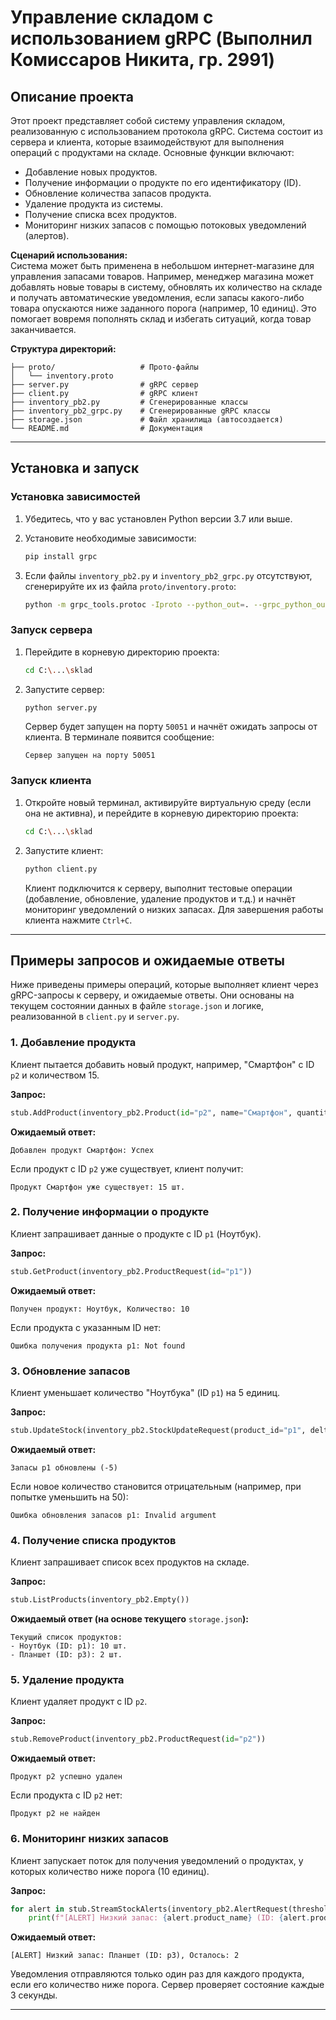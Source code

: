 # Управление складом с использованием gRPC (Выполнил Комиссаров Никита, гр. 2991)

## Описание проекта

Этот проект представляет собой систему управления складом, реализованную с использованием протокола gRPC. Система состоит из сервера и клиента, которые взаимодействуют для выполнения операций с продуктами на складе. Основные функции включают:

- Добавление новых продуктов.
- Получение информации о продукте по его идентификатору (ID).
- Обновление количества запасов продукта.
- Удаление продукта из системы.
- Получение списка всех продуктов.
- Мониторинг низких запасов с помощью потоковых уведомлений (алертов).

**Сценарий использования:**\
Система может быть применена в небольшом интернет-магазине для управления запасами товаров. Например, менеджер магазина может добавлять новые товары в систему, обновлять их количество на складе и получать автоматические уведомления, если запасы какого-либо товара опускаются ниже заданного порога (например, 10 единиц). Это помогает вовремя пополнять склад и избегать ситуаций, когда товар заканчивается.

**Структура директорий:**

```
├── proto/                   # Прото-файлы
│   └── inventory.proto
├── server.py                # gRPC сервер 
├── client.py                # gRPC клиент 
├── inventory_pb2.py         # Сгенерированные классы
├── inventory_pb2_grpc.py    # Сгенерированные gRPC классы
├── storage.json             # Файл хранилища (автосоздается)
└── README.md                # Документация
```

---

## Установка и запуск

### Установка зависимостей

1. Убедитесь, что у вас установлен Python версии 3.7 или выше.

2. Установите необходимые зависимости:

   ```bash
   pip install grpc
   ```

3. Если файлы `inventory_pb2.py` и `inventory_pb2_grpc.py` отсутствуют, сгенерируйте их из файла `proto/inventory.proto`:

   ```bash
   python -m grpc_tools.protoc -Iproto --python_out=. --grpc_python_out=. proto/inventory.proto
   ```

### Запуск сервера

1. Перейдите в корневую директорию проекта:

   ```bash
   cd C:\...\sklad
   ```

2. Запустите сервер:

   ```bash
   python server.py
   ```

   Сервер будет запущен на порту `50051` и начнёт ожидать запросы от клиента. В терминале появится сообщение:

   ```
   Сервер запущен на порту 50051
   ```

### Запуск клиента

1. Откройте новый терминал, активируйте виртуальную среду (если она не активна), и перейдите в корневую директорию проекта:

   ```bash
   cd C:\...\sklad
   ```

2. Запустите клиент:

   ```bash
   python client.py
   ```

   Клиент подключится к серверу, выполнит тестовые операции (добавление, обновление, удаление продуктов и т.д.) и начнёт мониторинг уведомлений о низких запасах. Для завершения работы клиента нажмите `Ctrl+C`.

---

## Примеры запросов и ожидаемые ответы

Ниже приведены примеры операций, которые выполняет клиент через gRPC-запросы к серверу, и ожидаемые ответы. Они основаны на текущем состоянии данных в файле `storage.json` и логике, реализованной в `client.py` и `server.py`.

### 1. Добавление продукта

Клиент пытается добавить новый продукт, например, "Смартфон" с ID `p2` и количеством 15.

**Запрос:**

```python
stub.AddProduct(inventory_pb2.Product(id="p2", name="Смартфон", quantity=15))
```

**Ожидаемый ответ:**

```
Добавлен продукт Смартфон: Успех
```

Если продукт с ID `p2` уже существует, клиент получит:

```
Продукт Смартфон уже существует: 15 шт.
```

### 2. Получение информации о продукте

Клиент запрашивает данные о продукте с ID `p1` (Ноутбук).

**Запрос:**

```python
stub.GetProduct(inventory_pb2.ProductRequest(id="p1"))
```

**Ожидаемый ответ:**

```
Получен продукт: Ноутбук, Количество: 10
```

Если продукта с указанным ID нет:

```
Ошибка получения продукта p1: Not found
```

### 3. Обновление запасов

Клиент уменьшает количество "Ноутбука" (ID `p1`) на 5 единиц.

**Запрос:**

```python
stub.UpdateStock(inventory_pb2.StockUpdateRequest(product_id="p1", delta=-5))
```

**Ожидаемый ответ:**

```
Запасы p1 обновлены (-5)
```

Если новое количество становится отрицательным (например, при попытке уменьшить на 50):

```
Ошибка обновления запасов p1: Invalid argument
```

### 4. Получение списка продуктов

Клиент запрашивает список всех продуктов на складе.

**Запрос:**

```python
stub.ListProducts(inventory_pb2.Empty())
```

**Ожидаемый ответ (на основе текущего** `storage.json`**):**

```
Текущий список продуктов:
- Ноутбук (ID: p1): 10 шт.
- Планшет (ID: p3): 2 шт.
```

### 5. Удаление продукта

Клиент удаляет продукт с ID `p2`.

**Запрос:**

```python
stub.RemoveProduct(inventory_pb2.ProductRequest(id="p2"))
```

**Ожидаемый ответ:**

```
Продукт p2 успешно удален
```

Если продукта с ID `p2` нет:

```
Продукт p2 не найден
```

### 6. Мониторинг низких запасов

Клиент запускает поток для получения уведомлений о продуктах, у которых количество ниже порога (10 единиц).

**Запрос:**

```python
for alert in stub.StreamStockAlerts(inventory_pb2.AlertRequest(threshold=10)):
    print(f"[ALERT] Низкий запас: {alert.product_name} (ID: {alert.product_id}), Осталось: {alert.current_quantity}")
```

**Ожидаемый ответ:**

```
[ALERT] Низкий запас: Планшет (ID: p3), Осталось: 2
```

Уведомления отправляются только один раз для каждого продукта, если его количество ниже порога. Сервер проверяет состояние каждые 3 секунды.

---
